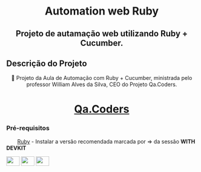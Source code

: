 <h1 align="center">Automation web Ruby</h1>

<h2 align="center">Projeto de autamação web utilizando Ruby + Cucumber.</h2>



## Descrição do Projeto

<p align="center">🚀 Projeto da Aula de Automação com Ruby + Cucumber, ministrada pelo professor William Alves da Silva, CEO do Projeto Qa.Coders. </p>

<h1 align="center">
    <a href="https://www.qacoders.com.br/">Qa.Coders</a>


### Pré-requisitos
<img height="15" width="25" src="https://cdn.jsdelivr.net/gh/devicons/devicon/icons/ruby/ruby-original.svg"/> [Ruby](https://rubyinstaller.org/downloads/) - Instalar a versão recomendada marcada por => da sessão <b>WITH DEVKIT</b>           
           


                     
<img height="25" width="35" src="https://cdn.jsdelivr.net/gh/devicons/devicon/icons/ruby/ruby-original.svg" />
<img height="25" width="35" src="https://cdn.jsdelivr.net/gh/devicons/devicon/icons/cucumber/cucumber-plain.svg" />
<img height="25" width="35" src="https://cdn.jsdelivr.net/gh/devicons/devicon/icons/rspec/rspec-original.svg" />

          
          
                   
          
